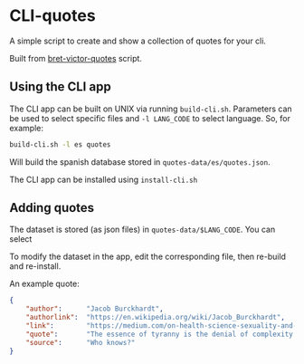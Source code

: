 # CLI-quotes 

A simple script to create and show a collection of quotes for your cli.

Built from [bret-victor-quotes](https://github.com/pouyakary/bret-victor-quotes) script.

## Using the CLI app

The CLI app can be built on UNIX via running `build-cli.sh`. Parameters can be used to select specific files and `-l LANG_CODE` to select language. So, for example:
```bash
build-cli.sh -l es quotes
```
Will build the spanish database stored in `quotes-data/es/quotes.json`.

The CLI app can be installed using `install-cli.sh`

## Adding quotes

The dataset is stored (as json files) in `quotes-data/$LANG_CODE`. You can select 

To modify the dataset in the app, edit the corresponding file, then re-build and re-install.

An example quote:
```json
{
    "author":      "Jacob Burckhardt",
    "authorlink":  "https://en.wikipedia.org/wiki/Jacob_Burckhardt",
    "link":        "https://medium.com/on-health-science-sexuality-and-psychoanalysis/denial-of-complexity-116055bd0bd8",
    "quote":       "The essence of tyranny is the denial of complexity.\n\n",
    "source":      "Who knows?"
}
```